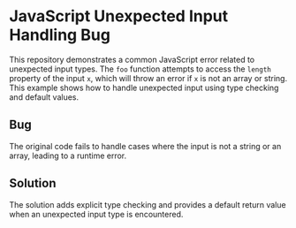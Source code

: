 # JavaScript Unexpected Input Handling Bug

This repository demonstrates a common JavaScript error related to unexpected input types. The `foo` function attempts to access the `length` property of the input `x`, which will throw an error if `x` is not an array or string. This example shows how to handle unexpected input using type checking and default values.

## Bug

The original code fails to handle cases where the input is not a string or an array, leading to a runtime error.

## Solution

The solution adds explicit type checking and provides a default return value when an unexpected input type is encountered.
